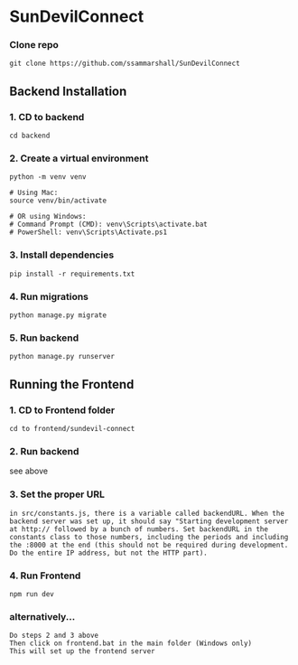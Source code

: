 # **SunDevilConnect**

### **Clone repo**
```
git clone https://github.com/ssammarshall/SunDevilConnect
```

## **Backend Installation**
### 1. CD to backend
```
cd backend
```

### 2. Create a virtual environment
```
python -m venv venv

# Using Mac:
source venv/bin/activate

# OR using Windows:
# Command Prompt (CMD): venv\Scripts\activate.bat
# PowerShell: venv\Scripts\Activate.ps1
```

### 3. Install dependencies
```
pip install -r requirements.txt
```

### 4. Run migrations
```
python manage.py migrate
```

### 5. Run backend
```
python manage.py runserver
```

## **Running the Frontend**
### 1. CD to Frontend folder
```
cd to frontend/sundevil-connect
```
### 2. Run backend
see above

### 3. Set the proper URL
    in src/constants.js, there is a variable called backendURL. When the backend server was set up, it should say "Starting development server at http:// followed by a bunch of numbers. Set backendURL in the constants class to those numbers, including the periods and including the :8000 at the end (this should not be required during development. Do the entire IP address, but not the HTTP part). 

### 4. Run Frontend
```
npm run dev
```

### alternatively...
    Do steps 2 and 3 above
    Then click on frontend.bat in the main folder (Windows only)
    This will set up the frontend server